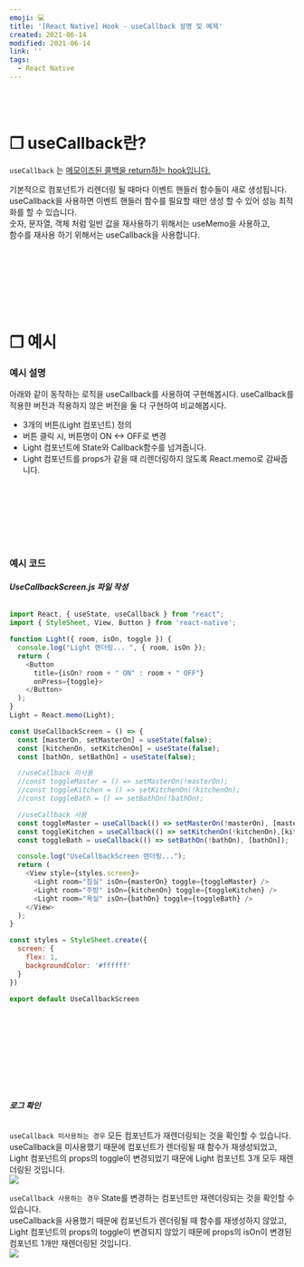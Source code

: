 ```yaml
---
emoji: 💻
title: '[React Native] Hook - useCallback 설명 및 예제'
created: 2021-06-14
modified: 2021-06-14
link: ''
tags:
  - React Native
---
```

<br></br>





# **❐ useCallback란?**
`useCallback` 는 <u>메모이즈된 콜백을 return하는 hook입니다.</u>    

기본적으로 컴포넌트가 리렌더링 될 때마다 이벤트 핸들러 함수들이 새로 생성됩니다.  
useCallback을 사용하면 이벤트 핸들러 함수를 필요할 때만 생성 할 수 있어 성능 최적화를 할 수 있습니다.  
숫자, 문자열, 객체 처럼 일반 값을 재사용하기 위해서는 useMemo을 사용하고,  
함수를 재사용 하기 위해서는 useCallback을 사용합니다.
<br></br><br></br><br></br><br></br>





# **❐ 예시**
### **예시 설명**
아래와 같이 동작하는 로직을 useCallback를 사용하여 구현해봅시다.
useCallback를 적용한 버전과 적용하지 않은 버전을 둘 다 구현하여 비교해봅시다.
- 3개의 버튼(Light 컴포넌트) 정의
- 버튼 클릭 시, 버튼명이 ON <-> OFF로 변경
- Light 컴포넌트에 State와 Callback함수를 넘겨줍니다.
- Light 컴포넌트를 props가 같을 때 리렌더링하지 않도록 React.memo로 감싸줍니다.
<br></br><br></br><br></br><br></br>





### **예시 코드**
###### **UseCallbackScreen.js 파일 작성**
```javascript
import React, { useState, useCallback } from "react";
import { StyleSheet, View, Button } from 'react-native';

function Light({ room, isOn, toggle }) {
  console.log("Light 렌더링... ", { room, isOn });
  return (
    <Button
      title={isOn? room + " ON" : room + " OFF"}
      onPress={toggle}>
    </Button>
  );
}
Light = React.memo(Light);

const UseCallbackScreen = () => {
  const [masterOn, setMasterOn] = useState(false);
  const [kitchenOn, setKitchenOn] = useState(false);
  const [bathOn, setBathOn] = useState(false);

  //useCallback 미사용
  //const toggleMaster = () => setMasterOn(!masterOn);
  //const toggleKitchen = () => setKitchenOn(!kitchenOn);
  //const toggleBath = () => setBathOn(!bathOn);

  //useCallback 사용
  const toggleMaster = useCallback(() => setMasterOn(!masterOn), [masterOn]);
  const toggleKitchen = useCallback(() => setKitchenOn(!kitchenOn),[kitchenOn]);
  const toggleBath = useCallback(() => setBathOn(!bathOn), [bathOn]);

  console.log("UseCallbackScreen 렌더링...");
  return (
    <View style={styles.screen}>
      <Light room="침실" isOn={masterOn} toggle={toggleMaster} />
      <Light room="주방" isOn={kitchenOn} toggle={toggleKitchen} />
      <Light room="욕실" isOn={bathOn} toggle={toggleBath} />
    </View>
  );
}

const styles = StyleSheet.create({
  screen: {
    flex: 1,
    backgroundColor: '#ffffff'
  }
})

export default UseCallbackScreen
```
<br></br><br></br><br></br><br></br>





###### **로그 확인**
`useCallback 미사용하는 경우`
모든 컴포넌트가 재렌더링되는 것을 확인할 수 있습니다.  
useCallback을 미사용했기 때문에 컴포넌트가 렌더링될 때 함수가 재생성되었고, Light 컴포넌트의 props의 toggle이 변경되었기 때문에 Light 컴포넌트 3개 모두 재렌더링된 것입니다.  
![](/assets/react-native-usecallback-before.gif)

`useCallback 사용하는 경우`
State를 변경하는 컴포넌트만 재렌더링되는 것을 확인할 수 있습니다.  
useCallback을 사용했기 때문에 컴포넌트가 렌더링될 때 함수를 재생성하지 않았고, Light 컴포넌트의 props의 toggle이 변경되지 않았기 때문에 props의 isOn이 변경된 컴포넌트 1개만 재렌더링된 것입니다.  
![](/assets/react-native-usecallback-after.gif)
<br></br><br></br>
